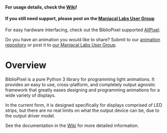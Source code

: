 #### For usage details, check the [Wiki](https://github.com/ManiacalLabs/BiblioPixel/wiki)!
#### If you still need support, please post on the [Maniacal Labs User Group](https://groups.google.com/d/forum/maniacal-labs-users)

For easy hardware interfacing, check out the BiblioPixel supported [AllPixel](http://maniacallabs.com/AllPixel).

Do you have an animation you would like to share? Submit to our [animation repository](https://github.com/ManiacalLabs/BiblioPixelAnimations) or post it to [our Maniacal Labs User Group](https://groups.google.com/d/forum/maniacal-labs-users).

Overview
====

BiblioPixel is a pure Python 3 library for programming light animations. It provides an easy to use, cross-platform, and completely output agnostic framework that greatly eases designing and programming animations for a wide variety of displays.

In the current form, it is designed specifically for displays comprised of LED strips, but there are no real limits on what the output device can be, due to the output driver model.

See the documentation in the [Wiki](https://github.com/ManiacalLabs/BiblioPixel/wiki) for more detailed information.
